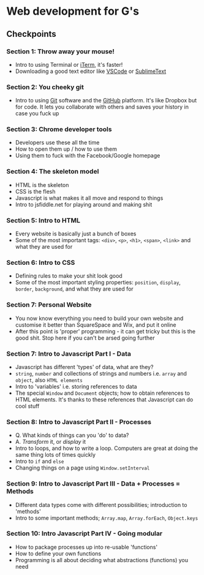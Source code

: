 # Web development for G's

## Checkpoints

### Section 1: Throw away your mouse!

- Intro to using Terminal or [iTerm](https://iterm2.com/), it's faster!
- Downloading a good text editor like [VSCode](https://code.visualstudio.com/) or [SublimeText](https://www.sublimetext.com/)

### Section 2: You cheeky git

- Intro to using [Git](https://git-scm.com/) software and the [GitHub](https://github.com/) platform. It's like Dropbox but for code. It lets you collaborate with others and saves your history in case you fuck up

### Section 3: Chrome developer tools

- Developers use these all the time
- How to open them up / how to use them
- Using them to fuck with the Facebook/Google homepage

### Section 4: The skeleton model

- HTML is the skeleton
- CSS is the flesh
- Javascript is what makes it all move and respond to things
- Intro to jsfiddle.net for playing around and making shit

### Section 5: Intro to HTML

- Every website is basically just a bunch of boxes
- Some of the most important tags: `<div>`, `<p>`, `<h1>`, `<span>`, `<link>` and what they are used for

### Section 6: Intro to CSS

- Defining rules to make your shit look good
- Some of the most important styling properties: `position`, `display`, `border`, `background`, and what they are used for

### Section 7: Personal Website

- You now know everything you need to build your own website and customise it better than SquareSpace and Wix, and put it online
- After this point is 'proper' programming - it can get tricky but this is the good shit. Stop here if you can't be arsed going further

### Section 7: Intro to Javascript Part I - Data

- Javascript has different 'types' of data, what are they?
- `string`, `number` and collections of strings and numbers i.e. `array` and `object`, also `HTML elements`
- Intro to 'variables' i.e. storing references to data
- The special `Window` and `Document` objects; how to obtain references to HTML elements. It's thanks to these references that Javascript can do cool stuff

### Section 8: Intro to Javascript Part II - Processes

- Q. What kinds of things can you 'do' to data?
- A. _Transform_ it, or _display_ it
- Intro to loops, and how to write a loop. Computers are great at doing the same thing lots of times quickly
- Intro to `if` and `else`
- Changing things on a page using `Window.setInterval`

### Section 9: Intro to Javascript Part III - Data + Processes = Methods

- Different data types come with different possibilities; introduction to 'methods'
- Intro to some important methods; `Array.map`, `Array.forEach`, `Object.keys`

### Section 10: Intro Javascript Part IV - Going modular

- How to package processes up into re-usable 'functions'
- How to define your own functions
- Programming is all about deciding what abstractions (functions) you need
